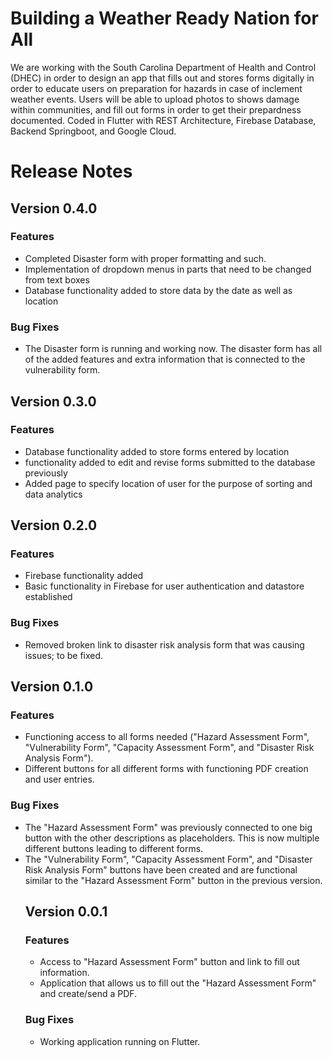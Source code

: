 <h1>Building a Weather Ready Nation for All </h1>
We are working with the South Carolina Department of Health and Control (DHEC) in order to design an app that fills out and stores forms digitally in order to educate users on preparation for hazards in case of inclement weather events. Users will be able to upload photos to shows damage within communities, and fill out forms in order to get their prepardness documented. Coded in Flutter with REST Architecture, Firebase Database, Backend Springboot, and Google Cloud.

<h1>Release Notes</h1>

<h2>Version 0.4.0</h2>
<h3>Features</h3>
<ul style - "list-style-type: square">
<li>Completed Disaster form with proper formatting and such.</li>
<li>Implementation of dropdown menus in parts that need to be changed from text boxes </li>
<li>Database functionality added to store data by the date as well as location  </li>
</ul>
<h3>Bug Fixes</h3>
<ul style - "list-style-type: square">
<li> The Disaster form is running and working now. The disaster form has all of the added features and extra information that is connected to the vulnerability form. </li>
</ul>

<h2>Version 0.3.0</h2>
<h3>Features</h3>
<ul style - "list-style-type: square">
<li>Database functionality added to store forms entered by location</li>
<li>functionality added to edit and revise forms submitted to the database previously</li>
<li>Added page to specify location of user for the purpose of sorting and data analytics</li>
</ul>



<h2>Version 0.2.0</h2>

<h3>Features</h3>
<ul style - "list-style-type: square">
<li>Firebase functionality added</li>
<li>Basic functionality in Firebase for user authentication and datastore established</li>
</ul>
<h3>Bug Fixes</h3>
<ul style - "list-style-type: square">
<li>Removed broken link to disaster risk analysis form that was causing issues; to be fixed.</li>

</ul>

<h2>Version 0.1.0</h2>
<h3>Features</h3>
<ul style - "list-style-type: square">
<li> Functioning access to all forms needed ("Hazard Assessment Form", "Vulnerability Form", "Capacity Assessment Form", and "Disaster Risk Analysis Form").  </li>
<li> Different buttons for all different forms with functioning PDF creation and user entries. </li>
</ul>
<h3>Bug Fixes</h3>
<ul style - "list-style-type: square">
<li> The "Hazard Assessment Form" was previously connected to one big button with the other descriptions as placeholders. This is now multiple different buttons leading to different forms.</li>
<li> The "Vulnerability Form", "Capacity Assessment Form", and "Disaster Risk Analysis Form" buttons have been created and are functional similar to the "Hazard Assessment Form" button in the previous version.</li>


<h2>Version 0.0.1</h2>
<h3>Features</h3>
<ul style - "list-style-type: square">
<li>Access to "Hazard Assessment Form" button and link to fill out information.</li>
<li>Application that allows us to fill out the "Hazard Assessment Form" and create/send a PDF.</li>
</ul>
<h3>Bug Fixes</h3>
<ul style - "list-style-type: square">
<li> Working application running on Flutter.</li>
</ul>
